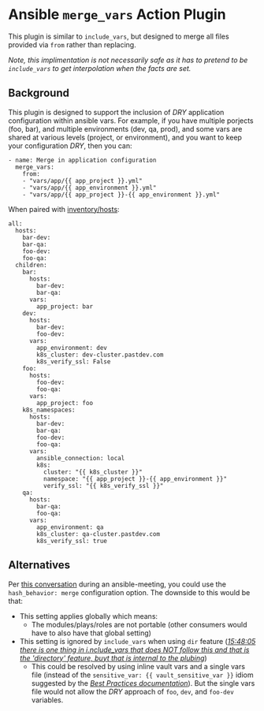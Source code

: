 # Ansible `merge_vars` Action Plugin

This plugin is similar to `include_vars`, but designed to merge all files provided via `from` rather than replacing.

_Note, this implimentation is not necessarily safe as it has to pretend to be `include_vars` to get interpolation when the facts are set._

## Background

This plugin is designed to support the inclusion of _DRY_ application configuration within ansible vars.  For example, if you have multiple porjects (foo, bar), and multiple environments (dev, qa, prod), and some vars are shared at various levels (project, or environment), and you want to keep your configuration _DRY_, then you can:
```
- name: Merge in application configuration
  merge_vars:
    from:
    - "vars/app/{{ app_project }}.yml"
    - "vars/app/{{ app_environment }}.yml"
    - "vars/app/{{ app_project }}-{{ app_environment }}.yml"
```

When paired with [inventory/hosts](https://github.com/lucastheisen/ansible-merge-vars/blob/master/inventory/hosts):
```
all:
  hosts:
    bar-dev:
    bar-qa:
    foo-dev:
    foo-qa:
  children:
    bar:
      hosts:
        bar-dev:
        bar-qa:
      vars:
        app_project: bar
    dev:
      hosts:
        bar-dev:
        foo-dev:
      vars:
        app_environment: dev
        k8s_cluster: dev-cluster.pastdev.com
        k8s_verify_ssl: False
    foo:
      hosts:
        foo-dev:
        foo-qa:
      vars:
        app_project: foo
    k8s_namespaces:
      hosts:
        bar-dev:
        bar-qa:
        foo-dev:
        foo-qa:
      vars:
        ansible_connection: local
        k8s:
          cluster: "{{ k8s_cluster }}"
          namespace: "{{ app_project }}-{{ app_environment }}"
          verify_ssl: "{{ k8s_verify_ssl }}"
    qa:
      hosts:
        bar-qa:
        foo-qa:
      vars:
        app_environment: qa
        k8s_cluster: qa-cluster.pastdev.com
        k8s_verify_ssl: true
```

## Alternatives

Per [this conversation](https://meetbot.fedoraproject.org/ansible-meeting/2018-12-20/ansible_core_irc_meeting.2018-12-20-15.07.log.html) during an ansible-meeting, you could use the `hash_behavior: merge` configuration option.  The downside to this would be that:

* This setting applies globally which means:
  * The modules/plays/roles are not portable (other consumers would have to also have that global setting)
* This setting is ignored by `include_vars` when using `dir` feature ([_15:48:05 <bcoca> there is one thing in i.nclude_vars that does NOT follow this and that is the 'directory' feature, buyt that is internal to the plubing_](https://meetbot.fedoraproject.org/ansible-meeting/2018-12-20/ansible_core_irc_meeting.2018-12-20-15.07.log.html))
  * This could be resolved by using inline vault vars and a single vars file (instead of the `sensitive_var: {{ vault_sensitive_var }}` idiom suggested by the [_Best Practices documentation_](https://docs.ansible.com/ansible/latest/user_guide/playbooks_best_practices.html#variables-and-vaults)).  But the single vars file would not allow the _DRY_ approach of `foo`, `dev`, and `foo-dev` variables.
